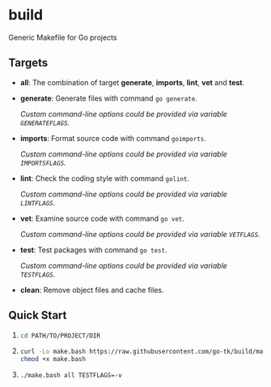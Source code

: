 # build

Generic Makefile for Go projects

## Targets

- **all**: The combination of target **generate**, **imports**, **lint**, **vet** and **test**.

- **generate**: Generate files with command `go generate`.

  *Custom command-line options could be provided via variable `GENERATEFLAGS`.*

- **imports**: Format source code with command `goimports`.

  *Custom command-line options could be provided via variable `IMPORTSFLAGS`.*

- **lint**: Check the coding style with command `golint`.

  *Custom command-line options could be provided via variable `LINTFLAGS`.*

- **vet**: Examine source code with command `go vet`.

  *Custom command-line options could be provided via variable `VETFLAGS`.*

- **test**: Test packages with command `go test`.

  *Custom command-line options could be provided via variable `TESTFLAGS`.*

- **clean**: Remove object files and cache files.

## Quick Start

1. ```bash
   cd PATH/TO/PROJECT/DIR
   ```

2. ```bash
   curl -Lo make.bash https://raw.githubusercontent.com/go-tk/build/master/make.bash.orig
   chmod +x make.bash
   ```

3. ```bash
   ./make.bash all TESTFLAGS=-v
   ```
